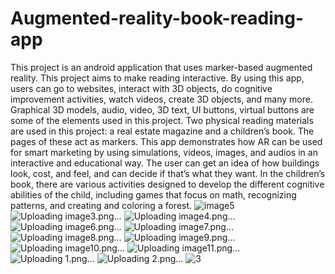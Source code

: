 # Augmented-reality-book-reading-app
This project is an android application that uses marker-based augmented
reality. This project aims to make reading interactive. By using this app, users
can go to websites, interact with 3D objects, do cognitive improvement
activities, watch videos, create 3D objects, and many more. Graphical 3D
models, audio, video, 3D text, UI buttons, virtual buttons are some of the
elements used in this project. Two physical reading materials are used in this
project: a real estate magazine and a children’s book. The pages of these act
as markers. This app demonstrates how AR can be used for smart marketing
by using simulations, videos, images, and audios in an interactive and
educational way. The user can get an idea of how buildings look, cost, and feel,
and can decide if that’s what they want. In the children’s book, there are
various activities designed to develop the different cognitive abilities of the
child, including games that focus on math, recognizing patterns, and creating
and coloring a forest.
![image5](https://github.com/malithpriyashan/Augmented-reality-book-reading-app/assets/66530522/1ba150c9-ff56-4cee-bcce-fcee6d513e4d)
![Uploading image3.png…]()
![Uploading image4.png…]()
![Uploading image6.png…]()
![Uploading image7.png…]()
![Uploading image8.png…]()
![Uploading image9.png…]()
![Uploading image10.png…]()
![Uploading image11.png…]()
![Uploading 1.png…]()
![Uploading 2.png…]()
![3](https://github.com/malithpriyashan/Augmented-reality-book-reading-app/assets/66530522/b35fa336-ec02-4809-85ec-d6fa59c4fe34)
